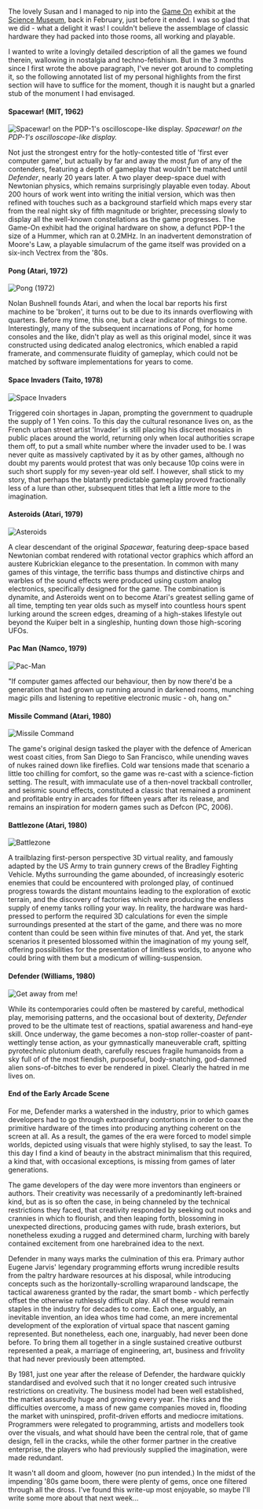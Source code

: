 <!--
.. title: Game On: Origins
.. slug: game-on
.. date: 2007-05-28 12:03:47-05:00
.. tags: Geek,Journal,Games,Exhibits
.. link: 
.. description: 
.. type: text
-->


The lovely Susan and I managed to nip into the
[Game On](http://www.sciencemuseum.org.uk/exhibitions/gameon/)
exhibit at the
[Science Museum](http://www.sciencemuseum.org.uk/),
back in February,
just before it ended. I was so glad that we did - what a delight it was!
I couldn't believe the assemblage of classic hardware they had packed
into those rooms, all working and playable.

I wanted to write a lovingly detailed description of all the games we
found therein, wallowing in nostalgia and techno-fetishism. But in the 3
months since I first wrote the above paragraph, I've never got around to
completing it, so the following annotated list of my personal highlights
from the first section will have to suffice for the moment, though it is
naught but a gnarled stub of the monument I had envisaged.

#### Spacewar! (MIT, 1962)

![Spacewar! on the PDP-1's oscilloscope-like display.](/files/2007/05/sw.jpg)
*Spacewar! on the PDP-1's oscilloscope-like display.*

Not just the strongest entry for the hotly-contested title of 'first
ever computer game', but actually by far and away the most *fun* of any
of the contenders, featuring a depth of gameplay that wouldn't be
matched until *Defender*, nearly 20 years later. A two player deep-space
duel with Newtonian physics, which remains surprisingly playable even
today. About 200 hours of work went into writing the initial version,
which was then refined with touches such as a background starfield which
maps every star from the real night sky of fifth magnitude or brighter,
precessing slowly to display all the well-known constellations as the
game progresses. The Game-On exhibit had the original hardware on show,
a defunct PDP-1 the size of a Hummer, which ran at 0.2MHz. In an
inadvertent demonstration of Moore's Law, a playable simulacrum of the
game itself was provided on a six-inch Vectrex from the '80s.

#### Pong (Atari, 1972)

![Pong (1972)](/files/2007/05/pong-01.png)

Nolan Bushnell founds Atari, and when the local bar reports his first machine
to be 'broken', it turns out to be due to its innards overflowing with
quarters. Before my time, this one, but a clear indicator of things to
come. Interestingly, many of the subsequent incarnations of Pong, for
home consoles and the like, didn't play as well as this original model,
since it was constructed using dedicated analog electronics, which
enabled a rapid framerate, and commensurate fluidity of gameplay, which
could not be matched by software implementations for years to come.

#### Space Invaders (Taito, 1978)

![Space Invaders](/files/2007/05/wspace_invaders.png)

Triggered coin shortages in Japan, prompting the government to quadruple the
supply of 1 Yen coins. To this day the cultural resonance lives on, as
the French urban street artist 'Invader' is still placing his discreet
mosaics in public places around the world, returning only when local
authorities scrape them off, to put a small white number where the
invader used to be. I was never quite as massively captivated by it as
by other games, although no doubt my parents would protest that was only
because 10p coins were in such short supply for my seven-year old self.
I however, shall stick to my story, that perhaps the blatantly
predictable gameplay proved fractionally less of a lure than other,
subsequent titles that left a little more to the imagination.

#### Asteroids (Atari, 1979)

![Asteroids](/files/2007/05/asteroids.png)

A clear descendant of the original *Spacewar*, featuring deep-space based
Newtonian combat rendered with rotational vector graphics which afford
an austere Kubrickian elegance to the presentation. In common with many
games of this vintage, the terrific bass thumps and distinctive chirps
and warbles of the sound effects were produced using custom analog
electronics, specifically designed for the game. The combination is
dynamite, and Asteroids went on to become Atari's greatest selling game
of all time, tempting ten year olds such as myself into countless hours
spent lurking around the screen edges, dreaming of a high-stakes
lifestyle out beyond the Kuiper belt in a singleship, hunting down those
high-scoring UFOs.

#### Pac Man (Namco, 1979)

![Pac-Man](/files/2007/05/pac.gif)

"If computer games affected our behaviour, then by now there'd be a
generation that had grown up running around in darkened rooms, munching
magic pills and listening to repetitive electronic music - oh, hang on."

#### Missile Command (Atari, 1980)

![Missile Command](/files/2007/05/missile_a.png)

The game's original design tasked the player with the defence of American
west coast cities, from San Diego to San Francisco, while unending waves
of nukes rained down like fireflies. Cold war tensions made that
scenario a little too chilling for comfort, so the game was re-cast with
a science-fiction setting. The result, with immaculate use of a
then-novel trackball controller, and seismic sound effects, constituted
a classic that remained a prominent and profitable entry in arcades for
fifteen years after its release, and remains an inspiration for modern
games such as Defcon (PC, 2006).

#### Battlezone (Atari, 1980)

![Battlezone](/files/2007/05/800px-arcade-atari-battlezone1.png)

A trailblazing first-person perspective 3D virtual reality, and famously
adapted by the US Army to train gunnery crews of the Bradley Fighting
Vehicle. Myths surrounding the game abounded, of increasingly esoteric
enemies that could be encountered with prolonged play, of continued
progress towards the distant mountains leading to the exploration of
exotic terrain, and the discovery of factories which were producing the
endless supply of enemy tanks rolling your way. In reality, the hardware
was hard-pressed to perform the required 3D calculations for even the
simple surroundings presented at the start of the game, and there was no
more content than could be seen within five minutes of that. And yet,
the stark scenarios it presented blossomed within the imagination of my
young self, offering possibilities for the presentation of limitless
worlds, to anyone who could bring with them but a modicum of
willing-suspension.

#### Defender (Williams, 1980)

![Get away from me!](/files/2007/05/defender1.gif "Get away from me!")

While its contemporaries could often be mastered by careful, methodical
play, memorising patterns, and the occasional bout of dexterity,
*Defender* proved to be the ultimate test of reactions, spatial
awareness and hand-eye skill. Once underway, the game becomes a non-stop
roller-coaster of pant-wettingly tense action, as your gymnastically
maneuverable craft, spitting pyrotechnic plutonium death, carefully
rescues fragile humanoids from a sky full of of the most fiendish,
purposeful, body-snatching, god-damned alien sons-of-bitches to ever be
rendered in pixel. Clearly the hatred in me lives on.

#### End of the Early Arcade Scene

For me, Defender marks a watershed in the industry, prior to which games
developers had to go through extraordinary contortions in order to coax
the primitive hardware of the times into producing anything coherent on
the screen at all. As a result, the games of the era were forced to
model simple worlds, depicted using visuals that were highly stylised,
to say the least. To this day I find a kind of beauty in the abstract
minimalism that this required, a kind that, with occasional exceptions,
is missing from games of later generations.

The game developers of the day were more inventors than engineers or
authors. Their creativity was necessarily of a predominantly
left-brained kind, but as is so often the case, in being channeled by
the technical restrictions they faced, that creativity responded by
seeking out nooks and crannies in which to flourish, and then leaping
forth, blossoming in unexpected directions, producing games with rude,
brash exteriors, but nonetheless exuding a rugged and determined charm,
lurching with barely contained excitement from one harebrained idea to
the next.

Defender in many ways marks the culmination of this era. Primary author
Eugene Jarvis' legendary programming efforts wrung incredible results
from the paltry hardware resources at his disposal, while introducing
concepts such as the horizontally-scrolling wraparound landscape, the
tactical awareness granted by the radar, the smart bomb - which
perfectly offset the otherwise ruthlessly difficult play. All of these
would remain staples in the industry for decades to come. Each one,
arguably, an inevitable invention, an idea whos time had come, an mere
incremental development of the exploration of virtual space that nascent
gaming represented. But nonetheless, each one, inarguably, had never
been done before. To bring them all together in a single sustained
creative outburst represented a peak, a marriage of engineering, art,
business and frivolity that had never previously been attempted.

By 1981, just one year after the release of Defender, the hardware
quickly standardised and evolved such that it no longer created such
intrusive restrictions on creativity. The business model had been well
established, the market assuredly huge and growing every year. The risks
and the difficulties overcome, a mass of new game companies moved in,
flooding the market with uninspired, profit-driven efforts and mediocre
imitations. Programmers were relegated to programming, artists and
modellers took over the visuals, and what should have been the central
role, that of game design, fell in the cracks, while the other former
partner in the creative enterprise, the players who had previously
supplied the imagination, were made redundant.

It wasn't all doom and gloom, however (no pun intended.) In the midst of
the impending '80s game boom, there were plenty of gems, once one
filtered through all the dross. I've found this write-up most enjoyable,
so maybe I'll write some more about that next week...
